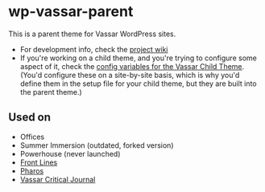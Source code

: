 # wp-vassar-parent

This is a parent theme for Vassar WordPress sites. 

* For development info, check the [project wiki](https://github.com/vassar-communications/wp-vassar-parent/wiki)
* If you're working on a child theme, and you're trying to configure some aspect of it, check the [config variables for the Vassar Child Theme](https://github.com/vassar-communications/wp-vassar-child/wiki/Config-variables). (You'd configure these on a site-by-site basis, which is why you'd define them in the setup file for your child theme, but they are built into the parent theme.)


## Used on

* Offices
* Summer Immersion (outdated, forked version)
* Powerhouse (never launched)
* [Front Lines](https://frontlines.vassar.edu/)
* [Pharos](https://pharos.vassarspaces.net/)
* [Vassar Critical Journal](https://vassarcriticaljournal.vassarspaces.net/)
